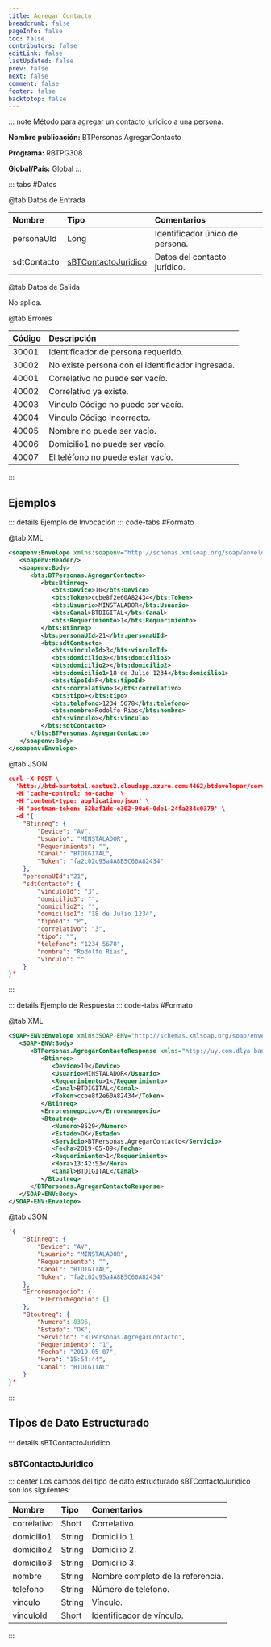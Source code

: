 ```yaml
---
title: Agregar Contacto
breadcrumb: false
pageInfo: false
toc: false
contributors: false
editLink: false
lastUpdated: false
prev: false
next: false
comment: false
footer: false
backtotop: false
---
```


<!-- ABRE DATOS DEL MÉTODO -->
::: note Método para agregar un contacto jurídico a una persona.

**Nombre publicación:** BTPersonas.AgregarContacto

**Programa:** RBTPG308

**Global/País:** Global
:::
<!-- CIERRA DATOS DEL MÉTODO -->

<!-- ABRE TABLA DE DATOS -->
::: tabs #Datos 

@tab Datos de Entrada

Nombre | Tipo | Comentarios
:--------- | :--------- | :---------
personaUId | Long | Identificador único de persona.
sdtContacto | [sBTContactoJuridico](#sbtcontactojuridico) | Datos del contacto jurídico.

@tab Datos de Salida

No aplica.

@tab Errores

Código | Descripción
:--------- | :-----------
30001 | Identificador de persona requerido.
30002 | No existe persona con el identificador ingresada.
40001 | Correlativo no puede ser vacío.
40002 | Correlativo ya existe.
40003 | Vínculo Código no puede ser vacío.
40004 | Vínculo Código Incorrecto.
40005 | Nombre no puede ser vacío.
40006 | Domicilio1 no puede ser vacío.
40007 | El teléfono no puede estar vacío.
::: 
<!-- CIERRA TABLA DE DATOS -->

## **Ejemplos**

<!-- ABRE EJEMPLO DE INVOCACIÓN -->
::: details Ejemplo de Invocación 
::: code-tabs #Formato

@tab XML
```xml
<soapenv:Envelope xmlns:soapenv="http://schemas.xmlsoap.org/soap/envelope/" xmlns:bts="http://uy.com.dlya.bantotal/BTSOA/">
   <soapenv:Header/>
   <soapenv:Body>
      <bts:BTPersonas.AgregarContacto>
         <bts:Btinreq>
            <bts:Device>10</bts:Device>
            <bts:Token>ccbe8f2e60A82434</bts:Token>
            <bts:Usuario>MINSTALADOR</bts:Usuario>
            <bts:Canal>BTDIGITAL</bts:Canal>
            <bts:Requerimiento>1</bts:Requerimiento>
         </bts:Btinreq>
         <bts:personaUId>21</bts:personaUId>
         <bts:sdtContacto>
            <bts:vinculoId>3</bts:vinculoId>
            <bts:domicilio3></bts:domicilio3>
            <bts:domicilio2></bts:domicilio2>
            <bts:domicilio1>18 de Julio 1234</bts:domicilio1>
            <bts:tipoId>P</bts:tipoId>
            <bts:correlativo>3</bts:correlativo>
            <bts:tipo></bts:tipo>
            <bts:telefono>1234 5678</bts:telefono>
            <bts:nombre>Rodolfo Rias</bts:nombre>
            <bts:vinculo></bts:vinculo>
         </bts:sdtContacto>
      </bts:BTPersonas.AgregarContacto>
   </soapenv:Body>
</soapenv:Envelope>
```

@tab JSON
```json
curl -X POST \
  'http://btd-bantotal.eastus2.cloudapp.azure.com:4462/btdeveloper/servlet/com.dlya.bantotal.odwsbt_BTPersonas_v1?AgregarContacto' \
  -H 'cache-control: no-cache' \
  -H 'content-type: application/json' \
  -H 'postman-token: 52baf1dc-e302-90a6-0de1-24fa234c0379' \
  -d '{
	"Btinreq": {
		"Device": "AV",
		"Usuario": "MINSTALADOR",
		"Requerimiento": "",
		"Canal": "BTDIGITAL",
		"Token": "fa2c02c95a4A8B5C60A82434"
	},
	"personaUId":"21",
	"sdtContacto": {
		"vinculoId": "3",
		"domicilio3": "",
		"domicilio2": "",
		"domicilio1": "18 de Julio 1234",
		"tipoId": "P",
		"correlativo": "3",
		"tipo": "",
		"telefono": "1234 5678",
		"nombre": "Rodolfo Rías",
		"vinculo": ""
	}
}'
```
:::
<!-- CIERRA EJEMPLO DE INVOCACIÓN -->

<!-- ABRE EJEMPLO DE RESPUESTA -->
::: details Ejemplo de Respuesta 
::: code-tabs #Formato

@tab XML
```xml
<SOAP-ENV:Envelope xmlns:SOAP-ENV="http://schemas.xmlsoap.org/soap/envelope/" xmlns:xsd="http://www.w3.org/2001/XMLSchema" xmlns:SOAP-ENC="http://schemas.xmlsoap.org/soap/encoding/" xmlns:xsi="http://www.w3.org/2001/XMLSchema-instance">
   <SOAP-ENV:Body>
      <BTPersonas.AgregarContactoResponse xmlns="http://uy.com.dlya.bantotal/BTSOA/">
         <Btinreq>
            <Device>10</Device>
            <Usuario>MINSTALADOR</Usuario>
            <Requerimiento>1</Requerimiento>
            <Canal>BTDIGITAL</Canal>
            <Token>ccbe8f2e60A82434</Token>
         </Btinreq>
         <Erroresnegocio></Erroresnegocio>
         <Btoutreq>
            <Numero>8529</Numero>
            <Estado>OK</Estado>
            <Servicio>BTPersonas.AgregarContacto</Servicio>
            <Fecha>2019-05-09</Fecha>
            <Requerimiento>1</Requerimiento>
            <Hora>13:42:53</Hora>
            <Canal>BTDIGITAL</Canal>
         </Btoutreq>
      </BTPersonas.AgregarContactoResponse>
   </SOAP-ENV:Body>
</SOAP-ENV:Envelope>
```

@tab JSON
```json
'{
	"Btinreq": {
		"Device": "AV",
		"Usuario": "MINSTALADOR",
		"Requerimiento": "",
		"Canal": "BTDIGITAL",
		"Token": "fa2c02c95a4A8B5C60A82434"
	},
    "Erroresnegocio": {
        "BTErrorNegocio": []
    },
    "Btoutreq": {
        "Numero": 8396,
        "Estado": "OK",
        "Servicio": "BTPersonas.AgregarContacto",
        "Requerimiento": "1",
        "Fecha": "2019-05-07",
        "Hora": "15:54:44",
        "Canal": "BTDIGITAL"
    }
}'
```
::: 
<!-- CIERRA EJEMPLO DE RESPUESTA -->

## **Tipos de Dato Estructurado**

<!-- ABRE SDT -->
::: details sBTContactoJuridico  

### sBTContactoJuridico

::: center 
Los campos del tipo de dato estructurado sBTContactoJuridico son los siguientes: 

Nombre | Tipo | Comentarios 
:--------- | :----------- | :----------- 
correlativo | Short | Correlativo. 
domicilio1 | String | Domicilio 1. 
domicilio2 | String | Domicilio 2. 
domicilio3 | String | Domicilio 3. 
nombre | String | Nombre completo de la referencia. 
telefono | String | Número de teléfono. 
vinculo | String | Vínculo. 
vinculoId | Short | Identificador de vínculo. 
:::
<!-- CIERRA SDT -->